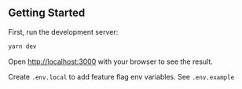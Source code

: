 ## Getting Started

First, run the development server:

```bash
yarn dev
```

Open [http://localhost:3000](http://localhost:3000) with your browser to see the result.

Create `.env.local` to add feature flag env variables. See `.env.example`
